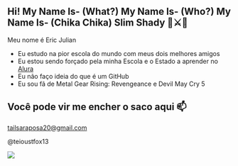 ## Hi! My Name Is- (What?) My Name Is- (Who?) My Name Is- (Chika Chika) Slim Shady 🔵⚔🔵

Meu nome é Eric Julian

- Eu estudo na pior escola do mundo com meus dois melhores amigos
- Eu estou sendo forçado pela minha Escola e o Estado a aprender no [Alura](https://www.alura.com.br)
- Eu não faço ideia do que é um GitHub
- Eu sou fã de Metal Gear Rising: Revengeance e Devil May Cry 5

## Você pode vir me encher o saco aqui 📫

tailsaraposa20@gmail.com

@teioustfox13

![](https://media1.tenor.com/m/LeNTjGzMw9EAAAAC/lady-devil-may-cry-v.gif)
